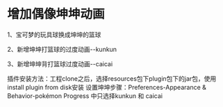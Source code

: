 <h1>增加偶像坤坤动画</h1>

1、宝可梦的玩具球换成坤坤的篮球  

2、新增坤坤打篮球的过度动画--kunkun

3、新增坤坤背打篮球过度动画--caicai

插件安装方法：工程clone之后，选择resources包下plugin包下的jar包，使用install plugin from disk安装
设置坤坤步骤：Preferences-Appearance & Behavior-pokémon Progress 中只选择kunkun 和 caicai



